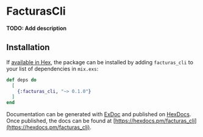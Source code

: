 # FacturasCli

**TODO: Add description**

## Installation

If [available in Hex](https://hex.pm/docs/publish), the package can be installed
by adding `facturas_cli` to your list of dependencies in `mix.exs`:

```elixir
def deps do
  [
    {:facturas_cli, "~> 0.1.0"}
  ]
end
```

Documentation can be generated with [ExDoc](https://github.com/elixir-lang/ex_doc)
and published on [HexDocs](https://hexdocs.pm). Once published, the docs can
be found at [https://hexdocs.pm/facturas_cli](https://hexdocs.pm/facturas_cli).

